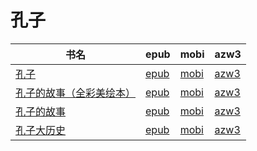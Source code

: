 # 孔子

| 书名 | epub | mobi | azw3 |
| --- | --- | --- | --- |
| [孔子](http://ct.dalanmei.com/f/31084289-570355892-19005b) | [epub](http://ct.dalanmei.com/f/31084289-570355892-19005b) | [mobi](http://ct.dalanmei.com/f/31084289-570143177-2aa63c) | [azw3](http://ct.dalanmei.com/f/31084289-571403494-22ff8a) |
| [孔子的故事（全彩美绘本）](http://ct.dalanmei.com/f/31084289-572115082-3251c7) | [epub](http://ct.dalanmei.com/f/31084289-572115082-3251c7) | [mobi](http://ct.dalanmei.com/f/31084289-571709727-87c36a) | [azw3](http://ct.dalanmei.com/f/31084289-572136143-cc89f8) |
| [孔子的故事](http://ct.dalanmei.com/f/31084289-572115125-053a0d) | [epub](http://ct.dalanmei.com/f/31084289-572115125-053a0d) | [mobi](http://ct.dalanmei.com/f/31084289-571709541-40bee4) | [azw3](http://ct.dalanmei.com/f/31084289-572136270-bc1974) |
| [孔子大历史](http://ct.dalanmei.com/f/31084289-571776906-b70e0a) | [epub](http://ct.dalanmei.com/f/31084289-571776906-b70e0a) | [mobi](http://ct.dalanmei.com/f/31084289-571513402-d578c3) | [azw3](http://ct.dalanmei.com/f/31084289-571922458-37756d) |

